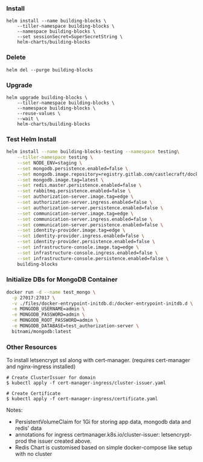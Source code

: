 ### Install

```
helm install --name building-blocks \
    --tiller-namespace building-blocks \
    --namespace building-blocks \
    --set sessionSecret=SuperSecretString \
    helm-charts/building-blocks
```

### Delete

```
helm del --purge building-blocks
```

### Upgrade

```
helm upgrade building-blocks \
    --tiller-namespace building-blocks \
    --namespace building-blocks \
    --reuse-values \
    --wait \
    helm-charts/building-blocks

```

### Test Helm Install

```sh
helm install --name building-blocks-testing --namespace testing\
    --tiller-namespace testing \
    --set NODE_ENV=staging \
    --set mongodb.persistence.enabled=false \
    --set mongodb.image.repository=registry.gitlab.com/castlecraft/docker-craft/bitnami-mongodb-config \
    --set mongodb.image.tag=latest \
    --set redis.master.persistence.enabled=false \
    --set rabbitmq.persistence.enabled=false \
    --set authorization-server.image.tag=edge \
    --set authorization-server.ingress.enabled=false \
    --set authorization-server.persistence.enabled=false \
    --set communication-server.image.tag=edge \
    --set communication-server.ingress.enabled=false \
    --set communication-server.persistence.enabled=false \
    --set identity-provider.image.tag=edge \
    --set identity-provider.ingress.enabled=false \
    --set identity-provider.persistence.enabled=false \
    --set infrastructure-console.image.tag=edge \
    --set infrastructure-console.ingress.enabled=false \
    --set infrastructure-console.persistence.enabled=false \
    building-blocks
```

### Initialize DBs for MongoDB Container

```sh
docker run -d --name test_mongo \
  -p 27017:27017 \
  -v ./files/docker-entrypoint-initdb.d:/docker-entrypoint-initdb.d \
  -e MONGODB_USERNAME=admin \
  -e MONGODB_PASSWORD=admin \
  -e MONGODB_ROOT_PASSWORD=admin \
  -e MONGODB_DATABASE=test_authorization-server \
  bitnami/mongodb:latest
```

### Other Resources

To install letsencrypt ssl along with cert-manager. (requires cert-manager and nginx-ingress installed)

```
# Create ClusterIssuer for domain
$ kubectl apply -f cert-manager-ingress/cluster-issuer.yaml

# Create Certificate
$ kubectl apply -f cert-manager-ingress/certificate.yaml
```

Notes:

- PersistentVolumeClaim for 1Gi for storing app data, mongodb data and redis' data
- annotations for ingress certmanager.k8s.io/cluster-issuer: letsencrypt-prod the issuer created above.
- Redis Chart is customised based on simple docker-compose like setup with no cluster
